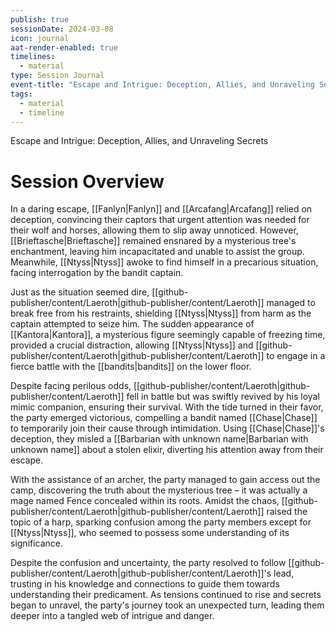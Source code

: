 ```yaml
---
publish: true
sessionDate: 2024-03-08
icon: journal
aat-render-enabled: true
timelines:
  - material
type: Session Journal
event-title: "Escape and Intrigue: Deception, Allies, and Unraveling Secrets"
tags:
  - material
  - timeline
---
```

<span 
	  class='ob-timelines' 
	  data-date='02-01-1052' 
	  data-title='Session 2' 
	  data-class='pink' 
	  data-type='range' 
	  data-end='03-01-1052'> 
	  Escape and Intrigue: Deception, Allies, and Unraveling Secrets
</span>


# Session Overview

In a daring escape, [[Fanlyn|Fanlyn]] and [[Arcafang|Arcafang]] relied on deception, convincing their captors that urgent attention was needed for their wolf and horses, allowing them to slip away unnoticed. However, [[Brieftasche|Brieftasche]] remained ensnared by a mysterious tree's enchantment, leaving him incapacitated and unable to assist the group. Meanwhile, [[Ntyss|Ntyss]] awoke to find himself in a precarious situation, facing interrogation by the bandit captain.

Just as the situation seemed dire, [[github-publisher/content/Laeroth|github-publisher/content/Laeroth]] managed to break free from his restraints, shielding [[Ntyss|Ntyss]] from harm as the captain attempted to seize him. The sudden appearance of [[Kantora|Kantora]], a mysterious figure seemingly capable of freezing time, provided a crucial distraction, allowing [[Ntyss|Ntyss]] and [[github-publisher/content/Laeroth|github-publisher/content/Laeroth]] to engage in a fierce battle with the [[bandits|bandits]] on the lower floor.

Despite facing perilous odds, [[github-publisher/content/Laeroth|github-publisher/content/Laeroth]] fell in battle but was swiftly revived by his loyal mimic companion, ensuring their survival. With the tide turned in their favor, the party emerged victorious, compelling a bandit named [[Chase|Chase]] to temporarily join their cause through intimidation. Using [[Chase|Chase]]'s deception, they misled a [[Barbarian with unknown name|Barbarian with unknown name]] about a stolen elixir, diverting his attention away from their escape.

With the assistance of an archer, the party managed to gain access out the camp, discovering the truth about the mysterious tree – it was actually a mage named Fence concealed within its roots. Amidst the chaos, [[github-publisher/content/Laeroth|github-publisher/content/Laeroth]] raised the topic of a harp, sparking confusion among the party members except for [[Ntyss|Ntyss]], who seemed to possess some understanding of its significance.

Despite the confusion and uncertainty, the party resolved to follow [[github-publisher/content/Laeroth|github-publisher/content/Laeroth]]'s lead, trusting in his knowledge and connections to guide them towards understanding their predicament. As tensions continued to rise and secrets began to unravel, the party's journey took an unexpected turn, leading them deeper into a tangled web of intrigue and danger.
